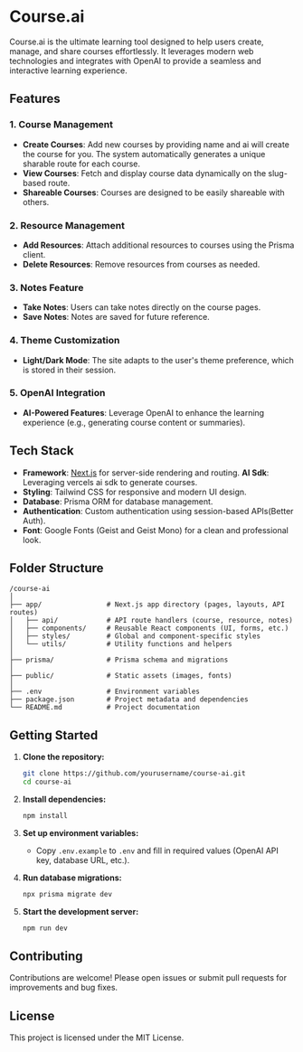 # Course.ai

Course.ai is the ultimate learning tool designed to help users create, manage, and share courses effortlessly. It leverages modern web technologies and integrates with OpenAI to provide a seamless and interactive learning experience.

## Features

### 1. Course Management
- **Create Courses**: Add new courses by providing name and ai will create the course for you. The system automatically generates a unique sharable route for each course.
- **View Courses**: Fetch and display course data dynamically on the slug-based route.
- **Shareable Courses**: Courses are designed to be easily shareable with others.

### 2. Resource Management
- **Add Resources**: Attach additional resources to courses using the Prisma client.
- **Delete Resources**: Remove resources from courses as needed.

### 3. Notes Feature
- **Take Notes**: Users can take notes directly on the course pages.
- **Save Notes**: Notes are saved for future reference.

### 4. Theme Customization
- **Light/Dark Mode**: The site adapts to the user's theme preference, which is stored in their session.

### 5. OpenAI Integration
- **AI-Powered Features**: Leverage OpenAI to enhance the learning experience (e.g., generating course content or summaries).

## Tech Stack

- **Framework**: [Next.js](https://nextjs.org/) for server-side rendering and routing.
 **AI Sdk**: Leveraging vercels ai sdk to generate courses.
- **Styling**: Tailwind CSS for responsive and modern UI design.
- **Database**: Prisma ORM for database management.
- **Authentication**: Custom authentication using session-based APIs(Better Auth).
- **Font**: Google Fonts (Geist and Geist Mono) for a clean and professional look.

## Folder Structure
```
/course-ai
│
├── app/                # Next.js app directory (pages, layouts, API routes)
│   ├── api/            # API route handlers (course, resource, notes)
│   ├── components/     # Reusable React components (UI, forms, etc.)
│   ├── styles/         # Global and component-specific styles
│   └── utils/          # Utility functions and helpers
│
├── prisma/             # Prisma schema and migrations
│
├── public/             # Static assets (images, fonts)
│
├── .env                # Environment variables
├── package.json        # Project metadata and dependencies
└── README.md           # Project documentation
```

## Getting Started

1. **Clone the repository:**
    ```bash
    git clone https://github.com/yourusername/course-ai.git
    cd course-ai
    ```

2. **Install dependencies:**
    ```bash
    npm install
    ```

3. **Set up environment variables:**
    - Copy `.env.example` to `.env` and fill in required values (OpenAI API key, database URL, etc.).

4. **Run database migrations:**
    ```bash
    npx prisma migrate dev
    ```

5. **Start the development server:**
    ```bash
    npm run dev
    ```

## Contributing

Contributions are welcome! Please open issues or submit pull requests for improvements and bug fixes.

## License

This project is licensed under the MIT License.